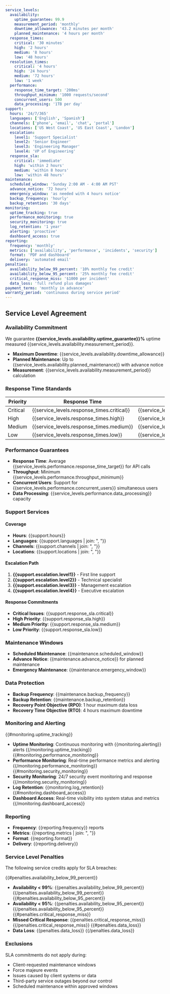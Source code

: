 ```yaml
---
service_levels:
  availability:
    uptime_guarantee: 99.9
    measurement_period: 'monthly'
    downtime_allowance: '43.2 minutes per month'
    planned_maintenance: '4 hours per month'
  response_times:
    critical: '30 minutes'
    high: '2 hours'
    medium: '8 hours'
    low: '48 hours'
  resolution_times:
    critical: '4 hours'
    high: '24 hours'
    medium: '72 hours'
    low: '1 week'
  performance:
    response_time_target: '200ms'
    throughput_minimum: '1000 requests/second'
    concurrent_users: 500
    data_processing: '1TB per day'
support:
  hours: '24/7/365'
  languages: ['English', 'Spanish']
  channels: ['phone', 'email', 'chat', 'portal']
  locations: ['US West Coast', 'US East Coast', 'London']
  escalation:
    level1: 'Support Specialist'
    level2: 'Senior Engineer'
    level3: 'Engineering Manager'
    level4: 'VP of Engineering'
  response_sla:
    critical: 'immediate'
    high: 'within 2 hours'
    medium: 'within 8 hours'
    low: 'within 48 hours'
maintenance:
  scheduled_window: 'Sunday 2:00 AM - 4:00 AM PST'
  advance_notice: '72 hours'
  emergency_window: 'as needed with 4 hours notice'
  backup_frequency: 'hourly'
  backup_retention: '30 days'
monitoring:
  uptime_tracking: true
  performance_monitoring: true
  security_monitoring: true
  log_retention: '1 year'
  alerting: 'proactive'
  dashboard_access: true
reporting:
  frequency: 'monthly'
  metrics: ['availability', 'performance', 'incidents', 'security']
  format: 'PDF and dashboard'
  delivery: 'automated email'
penalties:
  availability_below_99_percent: '10% monthly fee credit'
  availability_below_95_percent: '25% monthly fee credit'
  critical_response_miss: '$1000 per incident'
  data_loss: 'full refund plus damages'
payment_terms: 'monthly in advance'
warranty_period: 'continuous during service period'
---
```


## Service Level Agreement

### Availability Commitment

We guarantee **{{service_levels.availability.uptime_guarantee}}%** uptime
measured {{service_levels.availability.measurement_period}}.

- **Maximum Downtime**: {{service_levels.availability.downtime_allowance}}
- **Planned Maintenance**: Up to
  {{service_levels.availability.planned_maintenance}} with advance notice
- **Measurement**: {{service_levels.availability.measurement_period}}
  calculation

### Response Time Standards

| Priority | Response Time                              | Resolution Time                              |
| -------- | ------------------------------------------ | -------------------------------------------- |
| Critical | {{service_levels.response_times.critical}} | {{service_levels.resolution_times.critical}} |
| High     | {{service_levels.response_times.high}}     | {{service_levels.resolution_times.high}}     |
| Medium   | {{service_levels.response_times.medium}}   | {{service_levels.resolution_times.medium}}   |
| Low      | {{service_levels.response_times.low}}      | {{service_levels.resolution_times.low}}      |

### Performance Guarantees

- **Response Time**: Average {{service_levels.performance.response_time_target}}
  for API calls
- **Throughput**: Minimum {{service_levels.performance.throughput_minimum}}
- **Concurrent Users**: Support for
  {{service_levels.performance.concurrent_users}} simultaneous users
- **Data Processing**: {{service_levels.performance.data_processing}} capacity

### Support Services

#### Coverage

- **Hours**: {{support.hours}}
- **Languages**: {{support.languages | join: ", "}}
- **Channels**: {{support.channels | join: ", "}}
- **Locations**: {{support.locations | join: ", "}}

#### Escalation Path

1. **{{support.escalation.level1}}** - First line support
2. **{{support.escalation.level2}}** - Technical specialist
3. **{{support.escalation.level3}}** - Management escalation
4. **{{support.escalation.level4}}** - Executive escalation

#### Response Commitments

- **Critical Issues**: {{support.response_sla.critical}}
- **High Priority**: {{support.response_sla.high}}
- **Medium Priority**: {{support.response_sla.medium}}
- **Low Priority**: {{support.response_sla.low}}

### Maintenance Windows

- **Scheduled Maintenance**: {{maintenance.scheduled_window}}
- **Advance Notice**: {{maintenance.advance_notice}} for planned maintenance
- **Emergency Maintenance**: {{maintenance.emergency_window}}

### Data Protection

- **Backup Frequency**: {{maintenance.backup_frequency}}
- **Backup Retention**: {{maintenance.backup_retention}}
- **Recovery Point Objective (RPO)**: 1 hour maximum data loss
- **Recovery Time Objective (RTO)**: 4 hours maximum downtime

### Monitoring and Alerting

{{#monitoring.uptime_tracking}}

- **Uptime Monitoring**: Continuous monitoring with {{monitoring.alerting}}
  alerts {{/monitoring.uptime_tracking}} {{#monitoring.performance_monitoring}}
- **Performance Monitoring**: Real-time performance metrics and alerting
  {{/monitoring.performance_monitoring}} {{#monitoring.security_monitoring}}
- **Security Monitoring**: 24/7 security event monitoring and response
  {{/monitoring.security_monitoring}}
- **Log Retention**: {{monitoring.log_retention}}
  {{#monitoring.dashboard_access}}
- **Dashboard Access**: Real-time visibility into system status and metrics
  {{/monitoring.dashboard_access}}

### Reporting

- **Frequency**: {{reporting.frequency}} reports
- **Metrics**: {{reporting.metrics | join: ", "}}
- **Format**: {{reporting.format}}
- **Delivery**: {{reporting.delivery}}

### Service Level Penalties

The following service credits apply for SLA breaches:

{{#penalties.availability_below_99_percent}}

- **Availability < 99%**: {{penalties.availability_below_99_percent}}
  {{/penalties.availability_below_99_percent}}
  {{#penalties.availability_below_95_percent}}
- **Availability < 95%**: {{penalties.availability_below_95_percent}}
  {{/penalties.availability_below_95_percent}}
  {{#penalties.critical_response_miss}}
- **Missed Critical Response**: {{penalties.critical_response_miss}}
  {{/penalties.critical_response_miss}} {{#penalties.data_loss}}
- **Data Loss**: {{penalties.data_loss}} {{/penalties.data_loss}}

### Exclusions

SLA commitments do not apply during:

- Client-requested maintenance windows
- Force majeure events
- Issues caused by client systems or data
- Third-party service outages beyond our control
- Scheduled maintenance within approved windows
